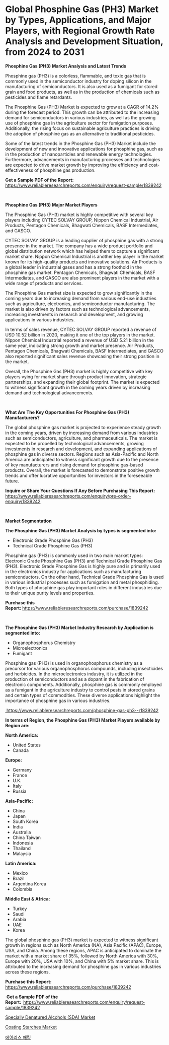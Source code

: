 <p><h1>Global Phosphine Gas (PH3) Market by Types, Applications, and Major Players, with Regional Growth Rate Analysis and Development Situation, from 2024 to 2031</h1></p><p><strong>Phosphine Gas (PH3) Market Analysis and Latest Trends</strong></p>
<p><p>Phosphine gas (PH3) is a colorless, flammable, and toxic gas that is commonly used in the semiconductor industry for doping silicon in the manufacturing of semiconductors. It is also used as a fumigant for stored grain and food products, as well as in the production of chemicals such as pesticides and flame retardants.</p><p>The Phosphine Gas (PH3) Market is expected to grow at a CAGR of 14.2% during the forecast period. This growth can be attributed to the increasing demand for semiconductors in various industries, as well as the growing use of phosphine gas in the agriculture sector for fumigation purposes. Additionally, the rising focus on sustainable agriculture practices is driving the adoption of phosphine gas as an alternative to traditional pesticides.</p><p>Some of the latest trends in the Phosphine Gas (PH3) Market include the development of new and innovative applications for phosphine gas, such as in the production of nanoparticles and renewable energy technologies. Furthermore, advancements in manufacturing processes and technologies are expected to drive market growth by improving the efficiency and cost-effectiveness of phosphine gas production.</p></p>
<p><strong>Get a Sample PDF of the Report:&nbsp;</strong> <a href="https://www.reliableresearchreports.com/enquiry/request-sample/1839242">https://www.reliableresearchreports.com/enquiry/request-sample/1839242</a></p>
<p>&nbsp;</p>
<p><strong>Phosphine Gas (PH3) Major Market Players</strong></p>
<p><p>The Phosphine Gas (PH3) market is highly competitive with several key players including CYTEC SOLVAY GROUP, Nippon Chemical Industrial, Air Products, Pentagon Chemicals, Bhagwati Chemicals, BASF Intermediates, and GASCO. </p><p>CYTEC SOLVAY GROUP is a leading supplier of phosphine gas with a strong presence in the market. The company has a wide product portfolio and global distribution network which has helped them to capture a significant market share. Nippon Chemical Industrial is another key player in the market known for its high-quality products and innovative solutions. Air Products is a global leader in industrial gases and has a strong foothold in the phosphine gas market. Pentagon Chemicals, Bhagwati Chemicals, BASF Intermediates, and GASCO are also prominent players in the market with a wide range of products and services.</p><p>The Phosphine Gas market size is expected to grow significantly in the coming years due to increasing demand from various end-use industries such as agriculture, electronics, and semiconductor manufacturing. The market is also driven by factors such as technological advancements, increasing investments in research and development, and growing applications in various industries.</p><p>In terms of sales revenue, CYTEC SOLVAY GROUP reported a revenue of USD 10.52 billion in 2020, making it one of the top players in the market. Nippon Chemical Industrial reported a revenue of USD 5.21 billion in the same year, indicating strong growth and market presence. Air Products, Pentagon Chemicals, Bhagwati Chemicals, BASF Intermediates, and GASCO also reported significant sales revenue showcasing their strong position in the market. </p><p>Overall, the Phosphine Gas (PH3) market is highly competitive with key players vying for market share through product innovation, strategic partnerships, and expanding their global footprint. The market is expected to witness significant growth in the coming years driven by increasing demand and technological advancements.</p></p>
<p>&nbsp;</p>
<p><strong>What Are The Key Opportunities For Phosphine Gas (PH3) Manufacturers?</strong></p>
<p><p>The global phosphine gas market is projected to experience steady growth in the coming years, driven by increasing demand from various industries such as semiconductors, agriculture, and pharmaceuticals. The market is expected to be propelled by technological advancements, growing investments in research and development, and expanding applications of phosphine gas in diverse sectors. Regions such as Asia-Pacific and North America are anticipated to witness significant growth due to the presence of key manufacturers and rising demand for phosphine gas-based products. Overall, the market is forecasted to demonstrate positive growth trends and offer lucrative opportunities for investors in the foreseeable future.</p></p>
<p><strong>Inquire or Share Your Questions If Any Before Purchasing This Report:</strong> <a href="https://www.reliableresearchreports.com/enquiry/pre-order-enquiry/1839242">https://www.reliableresearchreports.com/enquiry/pre-order-enquiry/1839242</a></p>
<p>&nbsp;</p>
<p><strong>Market Segmentation</strong></p>
<p><strong>The Phosphine Gas (PH3) Market Analysis by types is segmented into:</strong></p>
<p><ul><li>Electronic Grade Phosphine Gas (PH3)</li><li>Technical Grade Phosphine Gas (PH3)</li></ul></p>
<p><p>Phosphine gas (PH3) is commonly used in two main market types: Electronic Grade Phosphine Gas (PH3) and Technical Grade Phosphine Gas (PH3). Electronic Grade Phosphine Gas is highly pure and is primarily used in the electronics industry for applications such as manufacturing semiconductors. On the other hand, Technical Grade Phosphine Gas is used in various industrial processes such as fumigation and metal phosphiding. Both types of phosphine gas play important roles in different industries due to their unique purity levels and properties.</p></p>
<p><strong>Purchase this Report:&nbsp;</strong><a href="https://www.reliableresearchreports.com/purchase/1839242">https://www.reliableresearchreports.com/purchase/1839242</a></p>
<p>&nbsp;</p>
<p><strong>The Phosphine Gas (PH3) Market Industry Research by Application is segmented into:</strong></p>
<p><ul><li>Organophosphorus Chemistry</li><li>Microelectronics</li><li>Fumigant</li></ul></p>
<p><p>Phosphine gas (PH3) is used in organophosphorus chemistry as a precursor for various organophosphorus compounds, including insecticides and herbicides. In the microelectronics industry, it is utilized in the production of semiconductors and as a dopant in the fabrication of electronic components. Additionally, phosphine gas is commonly employed as a fumigant in the agriculture industry to control pests in stored grains and certain types of commodities. These diverse applications highlight the importance of phosphine gas in various industries.</p></p>
<p><a href="https://www.reliableresearchreports.com/phosphine-gas-ph3--r1839242">&nbsp;https://www.reliableresearchreports.com/phosphine-gas-ph3--r1839242</a></p>
<p><strong>In terms of Region, the Phosphine Gas (PH3) Market Players available by Region are:</strong></p>
<p>
    <p> <strong> North America: </strong>
        <ul>
            <li>United States</li>
            <li>Canada</li>
        </ul>
        </p> 
    <p> <strong> Europe: </strong>
        <ul>
            <li>Germany</li>
            <li>France</li>
            <li>U.K.</li>
            <li>Italy</li>
            <li>Russia</li>
        </ul>
        </p> 
    <p> <strong> Asia-Pacific: </strong>
        <ul>
            <li>China</li>
            <li>Japan</li>
            <li>South Korea</li>
            <li>India</li>
            <li>Australia</li>
            <li>China Taiwan</li>
            <li>Indonesia</li>
            <li>Thailand</li>
            <li>Malaysia</li>
        </ul>
        </p> 
    <p> <strong> Latin America: </strong>
        <ul>
            <li>Mexico</li>
            <li>Brazil</li>
            <li>Argentina Korea</li>
            <li>Colombia</li>
        </ul>
        </p> 
    <p> <strong> Middle East & Africa: </strong>
        <ul>
            <li>Turkey</li>
            <li>Saudi</li>
            <li>Arabia</li>
            <li>UAE</li>
            <li>Korea</li>
        </ul>
    </p>
    </p>
<p><p>The global phosphine gas (PH3) market is expected to witness significant growth in regions such as North America (NA), Asia Pacific (APAC), Europe, USA, and China. Among these regions, APAC is anticipated to dominate the market with a market share of 35%, followed by North America with 30%, Europe with 20%, USA with 10%, and China with 5% market share. This is attributed to the increasing demand for phosphine gas in various industries across these regions.</p></p>
<p><strong>Purchase this Report: </strong><a href="https://www.reliableresearchreports.com/purchase/1839242">https://www.reliableresearchreports.com/purchase/1839242</a></p>
<p>&nbsp;<strong>Get a Sample PDF of the Report:&nbsp;&nbsp;</strong><a href="https://www.reliableresearchreports.com/enquiry/request-sample/1839242">https://www.reliableresearchreports.com/enquiry/request-sample/1839242</a></p>
<p><strong></strong></p>
<p><p><a href="https://github.com/brenzgnarento/Market-Research-Report-List-3/blob/main/specially-denatured-alcohols-sda-market.md">Specially Denatured Alcohols (SDA) Market</a></p><p><a href="https://github.com/jerrycopelandthomaswsqd8q/Market-Research-Report-List-3/blob/main/coating-starches-market.md">Coating Starches Market</a></p><p><a href="https://github.com/apple8975768/Market-Research-Report-List-1/blob/main/5587634144288.md">에어리스 패킹</a></p></p>